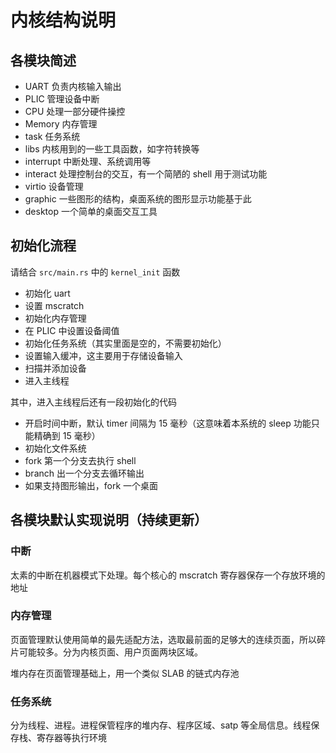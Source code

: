 # 内核结构说明

## 各模块简述

* UART 负责内核输入输出
* PLIC 管理设备中断
* CPU 处理一部分硬件操控
* Memory 内存管理
* task 任务系统
* libs 内核用到的一些工具函数，如字符转换等
* interrupt 中断处理、系统调用等
* interact 处理控制台的交互，有一个简陋的 shell 用于测试功能
* virtio 设备管理
* graphic 一些图形的结构，桌面系统的图形显示功能基于此
* desktop 一个简单的桌面交互工具

## 初始化流程

请结合 `src/main.rs` 中的 `kernel_init` 函数

* 初始化 uart
* 设置 mscratch
* 初始化内存管理
* 在 PLIC 中设置设备阈值
* 初始化任务系统（其实里面是空的，不需要初始化）
* 设置输入缓冲，这主要用于存储设备输入 
* 扫描并添加设备
* 进入主线程

其中，进入主线程后还有一段初始化的代码

* 开启时间中断，默认 timer 间隔为 15 毫秒（这意味着本系统的 sleep 功能只能精确到 15 毫秒）
* 初始化文件系统
* fork 第一个分支去执行 shell
* branch 出一个分支去循环输出
* 如果支持图形输出，fork 一个桌面

## 各模块默认实现说明（持续更新）

### 中断

太素的中断在机器模式下处理。每个核心的 mscratch 寄存器保存一个存放环境的地址

### 内存管理

页面管理默认使用简单的最先适配方法，选取最前面的足够大的连续页面，所以碎片可能较多。分为内核页面、用户页面两块区域。

堆内存在页面管理基础上，用一个类似 SLAB 的链式内存池

### 任务系统

分为线程、进程。进程保管程序的堆内存、程序区域、satp 等全局信息。线程保存栈、寄存器等执行环境